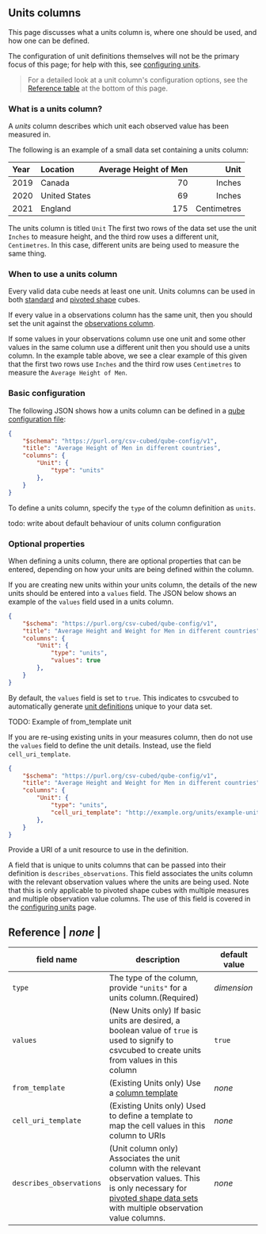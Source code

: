 ## Units columns

This page discusses what a units column is, where one should be used, and how one can be defined.

The configuration of unit definitions themselves will not be the primary focus of this page; for help with this, see
[configuring units](./units.md).

> For a detailed look at a unit column's configuration options, see the [Reference table](#reference) at the bottom of
>this page.


### What is a units column?

A *units* column describes which unit each observed value has been measured in.

The following is an example of a small data set containing a units column:

| Year | Location      | Average Height of Men |        Unit |
|:-----|:--------------|----------------------:|------------:|
| 2019 | Canada        |                    70 |      Inches |
| 2020 | United States |                    69 |      Inches |
| 2021 | England       |                   175 | Centimetres |

The units column is titled `Unit` The first two rows of the data set use the unit `Inches` to measure height, and the
third row uses a different unit, `Centimetres`. In this case, different units are being used to measure the same thing.

### When to use a units column

Every valid data cube needs at least one unit. Units columns can be used in both
[standard](../../shape-data/standard-shape.md) and [pivoted shape](../../shape-data/pivoted-shape.md) cubes.

If every value in a observations column has the same unit, then you should set the unit against the
[observations column](./observations.md).

If some values in your observations column use one unit and some other values in the same column use a different unit
then you should use a units column. In the example table above, we see a clear example of this given that the first two
rows use `Inches` and the third row uses `Centimetres` to measure the `Average Height of Men`.

### Basic configuration

The following JSON shows how a units column can be defined in a [qube configuration file](../qube-config.md):

```json
{
    "$schema": "https://purl.org/csv-cubed/qube-config/v1",
    "title": "Average Height of Men in different countries",
    "columns": {
        "Unit": {
            "type": "units"
        },
    }
}
```

To define a units column, specify the `type` of the column definition as `units`.

<!-- TODO: At some point, add an example of a single measure pivoted data set with a units column (multiple units) -->

todo: write about default behaviour of units column configuration

### Optional properties

When defining a units column, there are optional properties that can be entered, depending on how your units are
being defined within the column.

If you are creating new units within your units column, the details of the new units should be entered into a
`values` field. The JSON below shows an example of the `values` field used in a units column.

```json
{
    "$schema": "https://purl.org/csv-cubed/qube-config/v1",
    "title": "Average Height and Weight for Men in different countries",
    "columns": {
        "Unit": {
            "type": "units",
            "values": true
        },
    }
}
```

By default, the `values` field is set to `true`. This indicates to csvcubed to automatically generate
[unit definitions](../unit-configuration.md) unique to your data set.

TODO: Example of from_template unit

If you are re-using existing units in your measures column, then do not use the `values` field to define the
unit details. Instead, use the field `cell_uri_template`.

```json
{
    "$schema": "https://purl.org/csv-cubed/qube-config/v1",
    "title": "Average Height and Weight for Men in different countries",
    "columns": {
        "Unit": {
            "type": "units",
            "cell_uri_template": "http://example.org/units/example-unit"
        },
    }
}
```

 Provide a URI of a unit resource to use in the definition.

 A field that is unique to units columns that can be passed into their definition is `describes_observations`. This
 field associates the units column with the relevant observation values where the units are being used. Note that this
 is only applicable to pivoted shape cubes with multiple measures and multiple observation value columns. The use of
 this field is covered in the [configuring units](../unit-configuration.md) page.

## Reference                                                                                          | *none*            |

| **field name**           | **description**                                                                                                                                                                                                   | **default value** |
|--------------------------|-------------------------------------------------------------------------------------------------------------------------------------------------------------------------------------------------------------------|-------------------|
| `type`                   | The type of the column, provide `"units"` for a units column.(Required)                                                                                                                                           | *dimension*       |
| `values`                 | (New Units only) If basic units are desired, a boolean value of `true` is used to signify to csvcubed to create units from values in this column                                                                  | `true`            |
| `from_template`          | (Existing Units only) Use a [column template](templates.md)                                                                                                                                                       | *none*            |
| `cell_uri_template`      | (Existing Units only) Used to define a template to map the cell values in this column to URIs                                                                                                                     | *none*            |
| `describes_observations` | (Unit column only) Associates the unit column with the relevant observation values. This is only necessary for [pivoted shape data sets](../shape-data/pivoted-shape.md) with multiple observation value columns. | *none*            |
